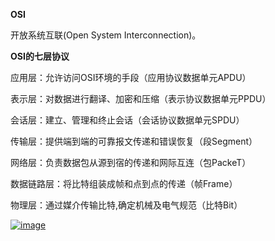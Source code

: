 **OSI**

开放系统互联\(Open System Interconnection\)。

**OSI的七层协议**

应用层：允许访问OSI环境的手段（应用协议数据单元APDU）

表示层：对数据进行翻译、加密和压缩（表示协议数据单元PPDU）

会话层：建立、管理和终止会话（会话协议数据单元SPDU）

传输层：提供端到端的可靠报文传递和错误恢复（段Segment）

网络层：负责数据包从源到宿的传递和网际互连（包PackeT）

数据链路层：将比特组装成帧和点到点的传递（帧Frame）

物理层：通过媒介传输比特,确定机械及电气规范（比特Bit）

[![](https://cloud.githubusercontent.com/assets/16357973/24079004/6dba6754-0cb8-11e7-8685-94012e703653.png "image")](https://cloud.githubusercontent.com/assets/16357973/24079004/6dba6754-0cb8-11e7-8685-94012e703653.png)

